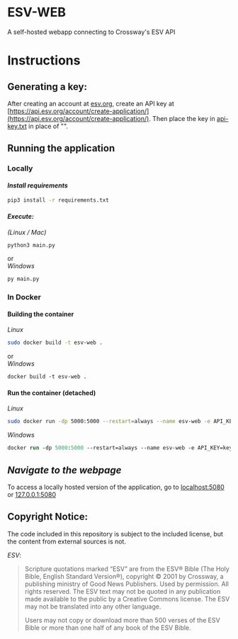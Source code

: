 # ESV-WEB
A self-hosted webapp connecting to Crossway's ESV API

# Instructions

## Generating a key:
After creating an account at [esv.org](https://www.esv.org/), create an API key at [https://api.esv.org/account/create-application/](https://api.esv.org/account/create-application/). Then place the key in [api-key.txt](api-key.txt) in place of "<key-goes-here>".

## Running the application
### Locally
#### *Install requirements*
```bash
pip3 install -r requirements.txt
```
#### *Execute:*<br>
*(Linux / Mac)*
```sh
python3 main.py
```
or<br>
*Windows*
```ps
py main.py
```

### In Docker
#### Building the container
*Linux*
```sh
sudo docker build -t esv-web .
```
or<br>
*Windows*
```ps
docker build -t esv-web .
```
#### Run the container (detached)
*Linux*
```sh
sudo docker run -dp 5000:5000 --restart=always --name esv-web -e API_KEY=key esv-web
```
*Windows*
```ps
docker run -dp 5000:5000 --restart=always --name esv-web -e API_KEY=key esv-web
```

## *Navigate to the webpage*
To access a locally hosted version of the application, go to [localhost:5080](http://localhost:5080) or [127.0.0.1:5080](http://127.0.0.1:5080)

## Copyright Notice:
The code included in this repository is subject to the included license, but the content from external sources is not.

*ESV*:
>Scripture quotations marked “ESV” are from the ESV® Bible (The Holy Bible, English Standard Version®), copyright © 2001 by Crossway, a publishing ministry of Good News Publishers. Used by permission. All rights reserved. The ESV text may not be quoted in any publication made available to the public by a Creative Commons license. The ESV may not be translated into any other language.
>
>Users may not copy or download more than 500 verses of the ESV Bible or more than one half of any book of the ESV Bible.
